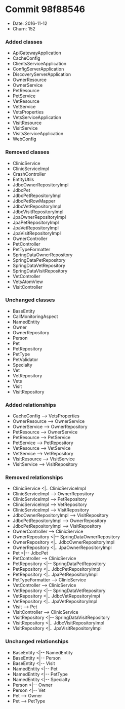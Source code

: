 # Commit 98f88546
- Date: 2016-11-12
- Churn: 152
### Added classes
- ApiGatewayApplication
- CacheConfig
- ClientsServiceApplication
- ConfigServerApplication
- DiscoveryServerApplication
- OwnerResource
- OwnerService
- PetResource
- PetService
- VetResource
- VetService
- VetsProperties
- VetsServiceApplication
- VisitResource
- VisitService
- VisitsServiceApplication
- WebConfig
### Removed classes
- ClinicService
- ClinicServiceImpl
- CrashController
- EntityUtils
- JdbcOwnerRepositoryImpl
- JdbcPet
- JdbcPetRepositoryImpl
- JdbcPetRowMapper
- JdbcVetRepositoryImpl
- JdbcVisitRepositoryImpl
- JpaOwnerRepositoryImpl
- JpaPetRepositoryImpl
- JpaVetRepositoryImpl
- JpaVisitRepositoryImpl
- OwnerController
- PetController
- PetTypeFormatter
- SpringDataOwnerRepository
- SpringDataPetRepository
- SpringDataVetRepository
- SpringDataVisitRepository
- VetController
- VetsAtomView
- VisitController
### Unchanged classes
- BaseEntity
- CallMonitoringAspect
- NamedEntity
- Owner
- OwnerRepository
- Person
- Pet
- PetRepository
- PetType
- PetValidator
- Specialty
- Vet
- VetRepository
- Vets
- Visit
- VisitRepository

### Added relationships
- CacheConfig --> VetsProperties
- OwnerResource --> OwnerService
- OwnerService --> OwnerRepository
- PetResource --> OwnerService
- PetResource --> PetService
- PetService --> PetRepository
- VetResource --> VetService
- VetService --> VetRepository
- VisitResource --> VisitService
- VisitService --> VisitRepository

### Removed relationships
- ClinicService <|.. ClinicServiceImpl
- ClinicServiceImpl --> OwnerRepository
- ClinicServiceImpl --> PetRepository
- ClinicServiceImpl --> VetRepository
- ClinicServiceImpl --> VisitRepository
- JdbcOwnerRepositoryImpl --> VisitRepository
- JdbcPetRepositoryImpl --> OwnerRepository
- JdbcPetRepositoryImpl --> VisitRepository
- OwnerController --> ClinicService
- OwnerRepository <|-- SpringDataOwnerRepository
- OwnerRepository <|.. JdbcOwnerRepositoryImpl
- OwnerRepository <|.. JpaOwnerRepositoryImpl
- Pet <|-- JdbcPet
- PetController --> ClinicService
- PetRepository <|-- SpringDataPetRepository
- PetRepository <|.. JdbcPetRepositoryImpl
- PetRepository <|.. JpaPetRepositoryImpl
- PetTypeFormatter --> ClinicService
- VetController --> ClinicService
- VetRepository <|-- SpringDataVetRepository
- VetRepository <|.. JdbcVetRepositoryImpl
- VetRepository <|.. JpaVetRepositoryImpl
- Visit --> Pet
- VisitController --> ClinicService
- VisitRepository <|-- SpringDataVisitRepository
- VisitRepository <|.. JdbcVisitRepositoryImpl
- VisitRepository <|.. JpaVisitRepositoryImpl

### Unchanged relationships
- BaseEntity <|-- NamedEntity
- BaseEntity <|-- Person
- BaseEntity <|-- Visit
- NamedEntity <|-- Pet
- NamedEntity <|-- PetType
- NamedEntity <|-- Specialty
- Person <|-- Owner
- Person <|-- Vet
- Pet --> Owner
- Pet --> PetType